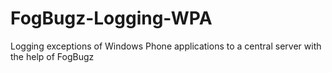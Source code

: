 FogBugz-Logging-WPA
===================

Logging exceptions of Windows Phone applications to a central server with the help of FogBugz